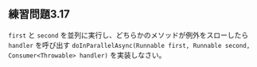 ## 練習問題3.17

`first` と `second` を並列に実行し、どちらかのメソッドが例外をスローしたら `handler` を呼び出す 
`doInParallelAsync(Runnable first, Runnable second, Consumer<Throwable> handler)` を実装しなさい。
